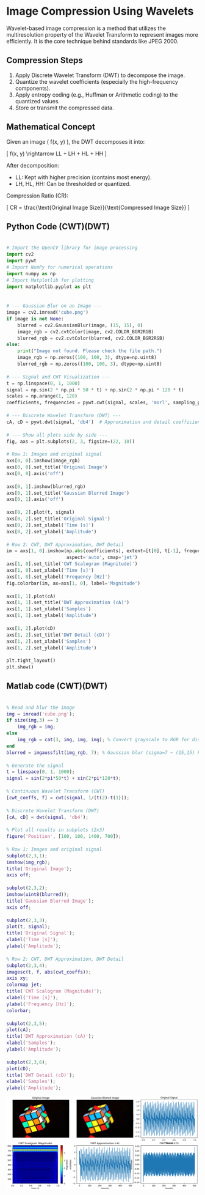 # Image Compression Using Wavelets

Wavelet-based image compression is a method that utilizes the multiresolution property of the Wavelet Transform to represent images more efficiently. It is the core technique behind standards like JPEG 2000.

## Compression Steps

1. Apply Discrete Wavelet Transform (DWT) to decompose the image.
2. Quantize the wavelet coefficients (especially the high-frequency components).
3. Apply entropy coding (e.g., Huffman or Arithmetic coding) to the quantized values.
4. Store or transmit the compressed data.

## Mathematical Concept

Given an image \( f(x, y) \), the DWT decomposes it into:

\[
f(x, y) \rightarrow LL + LH + HL + HH
\]

After decomposition:
- LL: Kept with higher precision (contains most energy).
- LH, HL, HH: Can be thresholded or quantized.

Compression Ratio (CR):

\[
CR = \frac{\text{Original Image Size}}{\text{Compressed Image Size}}
\]


## Python Code (CWT)(DWT)

```python

# Import the OpenCV library for image processing
import cv2  
import pywt
# Import NumPy for numerical operations
import numpy as np  
# Import Matplotlib for plotting
import matplotlib.pyplot as plt  


# --- Gaussian Blur on an Image ---
image = cv2.imread('cube.png')
if image is not None:
    blurred = cv2.GaussianBlur(image, (15, 15), 0)
    image_rgb = cv2.cvtColor(image, cv2.COLOR_BGR2RGB)
    blurred_rgb = cv2.cvtColor(blurred, cv2.COLOR_BGR2RGB)
else:
    print("Image not found. Please check the file path.")
    image_rgb = np.zeros((100, 100, 3), dtype=np.uint8)
    blurred_rgb = np.zeros((100, 100, 3), dtype=np.uint8)

# --- Signal and CWT Visualization ---
t = np.linspace(0, 1, 1000)
signal = np.sin(2 * np.pi * 50 * t) + np.sin(2 * np.pi * 120 * t)
scales = np.arange(1, 128)
coefficients, frequencies = pywt.cwt(signal, scales, 'morl', sampling_period=t[1]-t[0])

# --- Discrete Wavelet Transform (DWT) ---
cA, cD = pywt.dwt(signal, 'db4')  # Approximation and detail coefficients

# --- Show all plots side by side ---
fig, axs = plt.subplots(2, 3, figsize=(22, 10))

# Row 1: Images and original signal
axs[0, 0].imshow(image_rgb)
axs[0, 0].set_title('Original Image')
axs[0, 0].axis('off')

axs[0, 1].imshow(blurred_rgb)
axs[0, 1].set_title('Gaussian Blurred Image')
axs[0, 1].axis('off')

axs[0, 2].plot(t, signal)
axs[0, 2].set_title('Original Signal')
axs[0, 2].set_xlabel('Time [s]')
axs[0, 2].set_ylabel('Amplitude')

# Row 2: CWT, DWT Approximation, DWT Detail
im = axs[1, 0].imshow(np.abs(coefficients), extent=[t[0], t[-1], frequencies[-1], frequencies[0]],
                      aspect='auto', cmap='jet')
axs[1, 0].set_title('CWT Scalogram (Magnitude)')
axs[1, 0].set_xlabel('Time [s]')
axs[1, 0].set_ylabel('Frequency [Hz]')
fig.colorbar(im, ax=axs[1, 0], label='Magnitude')

axs[1, 1].plot(cA)
axs[1, 1].set_title('DWT Approximation (cA)')
axs[1, 1].set_xlabel('Samples')
axs[1, 1].set_ylabel('Amplitude')

axs[1, 2].plot(cD)
axs[1, 2].set_title('DWT Detail (cD)')
axs[1, 2].set_xlabel('Samples')
axs[1, 2].set_ylabel('Amplitude')

plt.tight_layout()
plt.show()

```

## Matlab code (CWT)(DWT)

```matlab

% Read and blur the image
img = imread('cube.png');
if size(img,3) == 3
    img_rgb = img;
else
    img_rgb = cat(3, img, img, img); % Convert grayscale to RGB for display
end
blurred = imgaussfilt(img_rgb, 7); % Gaussian blur (sigma=7 ~ (15,15) kernel)

% Generate the signal
t = linspace(0, 1, 1000);
signal = sin(2*pi*50*t) + sin(2*pi*120*t);

% Continuous Wavelet Transform (CWT)
[cwt_coeffs, f] = cwt(signal, 1/(t(2)-t(1)));

% Discrete Wavelet Transform (DWT)
[cA, cD] = dwt(signal, 'db4');

% Plot all results in subplots (2x3)
figure('Position', [100, 100, 1400, 700]);

% Row 1: Images and original signal
subplot(2,3,1);
imshow(img_rgb);
title('Original Image');
axis off;

subplot(2,3,2);
imshow(uint8(blurred));
title('Gaussian Blurred Image');
axis off;

subplot(2,3,3);
plot(t, signal);
title('Original Signal');
xlabel('Time [s]');
ylabel('Amplitude');

% Row 2: CWT, DWT Approximation, DWT Detail
subplot(2,3,4);
imagesc(t, f, abs(cwt_coeffs));
axis xy;
colormap jet;
title('CWT Scalogram (Magnitude)');
xlabel('Time [s]');
ylabel('Frequency [Hz]');
colorbar;

subplot(2,3,5);
plot(cA);
title('DWT Approximation (cA)');
xlabel('Samples');
ylabel('Amplitude');

subplot(2,3,6);
plot(cD);
title('DWT Detail (cD)');
xlabel('Samples');
ylabel('Amplitude');

```

![RLE Image](photows/cwtanddwt1.png)

